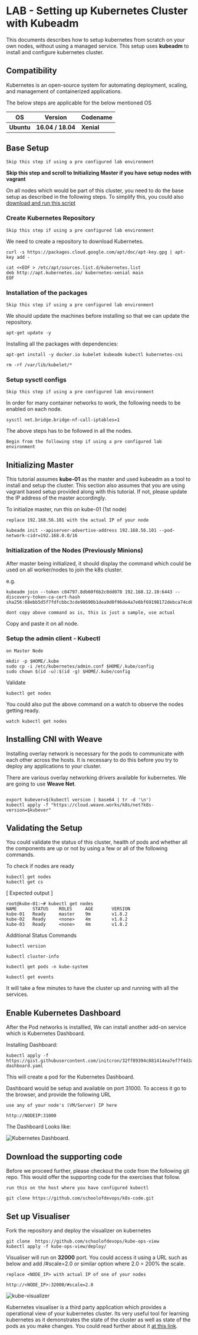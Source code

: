 
# LAB - Setting up Kubernetes Cluster with Kubeadm  

This documents describes how to setup kubernetes from scratch on your own nodes, without using a managed service. This setup uses **kubeadm** to install and configure kubernetes cluster.

## Compatibility

Kubernetes is an open-source system for automating deployment, scaling, and management of containerized applications.

The below steps are applicable for the below mentioned OS


| OS | Version | Codename |  
| --- | --- | -- |  
| **Ubuntu** | **16.04 / 18.04** | **Xenial** |  

## Base Setup
`Skip this step if using a pre configured lab environment`

**Skip this step and scroll to Initializing Master if you have setup nodes with vagrant**


On all nodes which would be part of this cluster, you need to do the base setup as described in the following steps. To simplify this, you could also   [download and run this script](https://gist.github.com/initcron/40b71211cb693f541ce35fe3fb1adb11)

### Create Kubernetes Repository
`Skip this step if using a pre configured lab environment`


We need to create a repository to download Kubernetes.

```
curl -s https://packages.cloud.google.com/apt/doc/apt-key.gpg | apt-key add -
```
```
cat <<EOF > /etc/apt/sources.list.d/kubernetes.list
deb http://apt.kubernetes.io/ kubernetes-xenial main
EOF
```


### Installation of the packages
`Skip this step if using a pre configured lab environment`

We should update the machines before installing so that we can update the repository.
```
apt-get update -y
```
Installing all the packages with dependencies:
```
apt-get install -y docker.io kubelet kubeadm kubectl kubernetes-cni
```
```
rm -rf /var/lib/kubelet/*
```

### Setup sysctl configs
`Skip this step if using a pre configured lab environment`

In order for many container networks to work, the following needs to be enabled on each node.

```
sysctl net.bridge.bridge-nf-call-iptables=1
```
The above steps has to be followed in all the nodes.

`Begin from the following step if using a pre configured lab environment`


## Initializing Master

This tutorial assumes **kube-01**  as the master and used kubeadm as a tool to install and setup the cluster. This section also assumes that you are using vagrant based setup provided along with this tutorial. If not, please update the IP address of the master accordingly.

To initialize master, run this on kube-01 (1st node)

`replace 192.168.56.101 with the actual IP of your node`

```
kubeadm init --apiserver-advertise-address 192.168.56.101 --pod-network-cidr=192.168.0.0/16

```

### Initialization of the Nodes (Previously Minions)

After master being initialized, it should display the command which could be used on all worker/nodes to join the k8s cluster.

e.g.

```console, options: "linenos": true, "linespans": "true"
kubeadm join --token c04797.8db60f6b2c0dd078 192.168.12.10:6443 --discovery-token-ca-cert-hash sha256:88ebb5d5f7fdfcbbc3cde98690b1dea9d0f96de4a7e6bf69198172debca74cd0

```


`dont copy above command as is, this is just a sample, use actual`

Copy and paste it on all node.


### Setup the admin client - Kubectl


`on Master Node`

```
mkdir -p $HOME/.kube
sudo cp -i /etc/kubernetes/admin.conf $HOME/.kube/config
sudo chown $(id -u):$(id -g) $HOME/.kube/config
```

Validate

```
kubectl get nodes
```

You could also put the above command on a watch to observe the nodes getting ready.

```
watch kubectl get nodes
```

## Installing CNI with Weave

Installing overlay network is necessary for the pods to communicate with each other across the hosts. It is necessary to do this before you try to deploy any applications to your cluster.

There are various overlay networking drivers available for kubernetes. We are going to use **Weave Net**.

```

export kubever=$(kubectl version | base64 | tr -d '\n')
kubectl apply -f "https://cloud.weave.works/k8s/net?k8s-version=$kubever"
```



## Validating the Setup

You could validate the status of this cluster, health of pods and whether all the components are up or not by using a few or all of the following commands.

To check if nodes are ready

```
kubectl get nodes
kubectl get cs

```

[ Expected output ]

```
root@kube-01:~# kubectl get nodes
NAME      STATUS    ROLES     AGE       VERSION
kube-01   Ready     master    9m        v1.8.2
kube-02   Ready     <none>    4m        v1.8.2
kube-03   Ready     <none>    4m        v1.8.2
```


Additional Status Commands

```
kubectl version

kubectl cluster-info

kubectl get pods -n kube-system

kubectl get events

```

It will take a few minutes to have the cluster up and running with all the services.


## Enable Kubernetes Dashboard

After the Pod networks is installled, We can install another add-on service which is Kubernetes Dashboard.

Installing Dashboard:
```
kubectl apply -f https://gist.githubusercontent.com/initcron/32ff89394c881414ea7ef7f4d3a1d499/raw/4863613585d05f9360321c7141cc32b8aa305605/kube-dashboard.yaml

```
This will create a pod for the Kubernetes Dashboard.


Dashboard would be setup and available on port 31000. To access it go to the browser, and provide the  following URL

`use any of your node's (VM/Server) IP here`

```
http://NODEIP:31000
```

The Dashboard Looks like:

![Kubernetes Dashboard.](images/Kubernetes-Dashboard.png)



## Download the supporting code

Before we proceed further, please checkout the code from the following git repo. This would offer the supporting code for the exercises that follow.

`run this on the host where you have configured kubectl`
```
git clone https://github.com/schoolofdevops/k8s-code.git
```

## Set up Visualiser

Fork the repository and deploy the visualizer on kubernetes


```
git clone  https://github.com/schoolofdevops/kube-ops-view
kubectl apply -f kube-ops-view/deploy/

```

Visualiser will run on  **32000** port. You could access it using a URL such as below and  add /#scale=2.0 or similar option where 2.0 = 200% the scale.

`replace <NODE_IP> with actual IP of one of your nodes`

```
http://<NODE_IP>:32000/#scale=2.0
```


![kube-visualizer](images/kube-ops-view.png)

Kubernetes visualiser is a third party application which provides a operational view of your kubernetes cluster. Its very useful tool for learning kubernetes as it demonstrates the state of the cluster as well as state of the pods as you make changes. You could read further about it [at this link](https://kubernetes-operational-view.readthedocs.io/en/latest/).  
